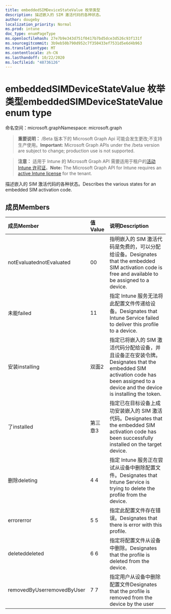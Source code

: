 ```yaml
---
title: embeddedSIMDeviceStateValue 枚举类型
description: 描述嵌入的 SIM 激活代码的各种状态。
author: dougeby
localization_priority: Normal
ms.prod: intune
doc_type: enumPageType
ms.openlocfilehash: 27e7b9e343d751f0417b7bd5dce3d526c93f131f
ms.sourcegitcommit: 3b9eb50b790d952c7f350433ef7531d5e6d4b963
ms.translationtype: MT
ms.contentlocale: zh-CN
ms.lasthandoff: 10/22/2020
ms.locfileid: "48736126"
---
```

# <a name="embeddedsimdevicestatevalue-enum-type"></a><span data-ttu-id="0b870-103">embeddedSIMDeviceStateValue 枚举类型</span><span class="sxs-lookup"><span data-stu-id="0b870-103">embeddedSIMDeviceStateValue enum type</span></span>

<span data-ttu-id="0b870-104">命名空间：microsoft.graph</span><span class="sxs-lookup"><span data-stu-id="0b870-104">Namespace: microsoft.graph</span></span>

> <span data-ttu-id="0b870-105">**重要说明：** /Beta 版本下的 Microsoft Graph Api 可能会发生更改;不支持生产使用。</span><span class="sxs-lookup"><span data-stu-id="0b870-105">**Important:** Microsoft Graph APIs under the /beta version are subject to change; production use is not supported.</span></span>

> <span data-ttu-id="0b870-106">**注意：** 适用于 Intune 的 Microsoft Graph API 需要适用于租户的[活动 Intune 许可证](https://go.microsoft.com/fwlink/?linkid=839381)。</span><span class="sxs-lookup"><span data-stu-id="0b870-106">**Note:** The Microsoft Graph API for Intune requires an [active Intune license](https://go.microsoft.com/fwlink/?linkid=839381) for the tenant.</span></span>

<span data-ttu-id="0b870-107">描述嵌入的 SIM 激活代码的各种状态。</span><span class="sxs-lookup"><span data-stu-id="0b870-107">Describes the various states for an embedded SIM activation code.</span></span>

## <a name="members"></a><span data-ttu-id="0b870-108">成员</span><span class="sxs-lookup"><span data-stu-id="0b870-108">Members</span></span>
|<span data-ttu-id="0b870-109">成员</span><span class="sxs-lookup"><span data-stu-id="0b870-109">Member</span></span>|<span data-ttu-id="0b870-110">值</span><span class="sxs-lookup"><span data-stu-id="0b870-110">Value</span></span>|<span data-ttu-id="0b870-111">说明</span><span class="sxs-lookup"><span data-stu-id="0b870-111">Description</span></span>|
|:---|:---|:---|
|<span data-ttu-id="0b870-112">notEvaluated</span><span class="sxs-lookup"><span data-stu-id="0b870-112">notEvaluated</span></span>|<span data-ttu-id="0b870-113">0</span><span class="sxs-lookup"><span data-stu-id="0b870-113">0</span></span>|<span data-ttu-id="0b870-114">指明嵌入的 SIM 激活代码是免费的，可以分配给设备。</span><span class="sxs-lookup"><span data-stu-id="0b870-114">Designates that the embedded SIM activation code is free and available to be assigned to a device.</span></span>|
|<span data-ttu-id="0b870-115">未能</span><span class="sxs-lookup"><span data-stu-id="0b870-115">failed</span></span>|<span data-ttu-id="0b870-116">1</span><span class="sxs-lookup"><span data-stu-id="0b870-116">1</span></span>|<span data-ttu-id="0b870-117">指定 Intune 服务无法将此配置文件传递给设备。</span><span class="sxs-lookup"><span data-stu-id="0b870-117">Designates that Intune Service failed to deliver this profile to a device.</span></span>|
|<span data-ttu-id="0b870-118">安装</span><span class="sxs-lookup"><span data-stu-id="0b870-118">installing</span></span>|<span data-ttu-id="0b870-119">双面</span><span class="sxs-lookup"><span data-stu-id="0b870-119">2</span></span>|<span data-ttu-id="0b870-120">指定已将嵌入的 SIM 激活代码分配给设备，并且设备正在安装令牌。</span><span class="sxs-lookup"><span data-stu-id="0b870-120">Designates that the embedded SIM activation code has been assigned to a device and the device is installing the token.</span></span>|
|<span data-ttu-id="0b870-121">了</span><span class="sxs-lookup"><span data-stu-id="0b870-121">installed</span></span>|<span data-ttu-id="0b870-122">第三章</span><span class="sxs-lookup"><span data-stu-id="0b870-122">3</span></span>|<span data-ttu-id="0b870-123">指定已在目标设备上成功安装嵌入的 SIM 激活代码。</span><span class="sxs-lookup"><span data-stu-id="0b870-123">Designates that the embedded SIM activation code has been successfully installed on the target device.</span></span>|
|<span data-ttu-id="0b870-124">删除</span><span class="sxs-lookup"><span data-stu-id="0b870-124">deleting</span></span>|<span data-ttu-id="0b870-125">4 </span><span class="sxs-lookup"><span data-stu-id="0b870-125">4</span></span>|<span data-ttu-id="0b870-126">指定 Intune 服务正在尝试从设备中删除配置文件。</span><span class="sxs-lookup"><span data-stu-id="0b870-126">Designates that Intune Service is trying to delete the profile from the device.</span></span>|
|<span data-ttu-id="0b870-127">error</span><span class="sxs-lookup"><span data-stu-id="0b870-127">error</span></span>|<span data-ttu-id="0b870-128">5 </span><span class="sxs-lookup"><span data-stu-id="0b870-128">5</span></span>|<span data-ttu-id="0b870-129">指定此配置文件存在错误。</span><span class="sxs-lookup"><span data-stu-id="0b870-129">Designates that there is error with this profile.</span></span>|
|<span data-ttu-id="0b870-130">deleted</span><span class="sxs-lookup"><span data-stu-id="0b870-130">deleted</span></span>|<span data-ttu-id="0b870-131">6 </span><span class="sxs-lookup"><span data-stu-id="0b870-131">6</span></span>|<span data-ttu-id="0b870-132">指定将配置文件从设备中删除。</span><span class="sxs-lookup"><span data-stu-id="0b870-132">Designates that the profile is deleted from the device.</span></span>|
|<span data-ttu-id="0b870-133">removedByUser</span><span class="sxs-lookup"><span data-stu-id="0b870-133">removedByUser</span></span>|<span data-ttu-id="0b870-134">7 </span><span class="sxs-lookup"><span data-stu-id="0b870-134">7</span></span>|<span data-ttu-id="0b870-135">指定用户从设备中删除配置文件</span><span class="sxs-lookup"><span data-stu-id="0b870-135">Designates that the profile is removed from the device by the user</span></span>|





